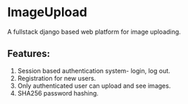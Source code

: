 # ImageUpload
A fullstack django based web platform for image uploading.

## Features:
1. Session based authentication system- login, log out.
2. Registration for new users.
3. Only authenticated user can upload and see images.
4. SHA256 password hashing.
